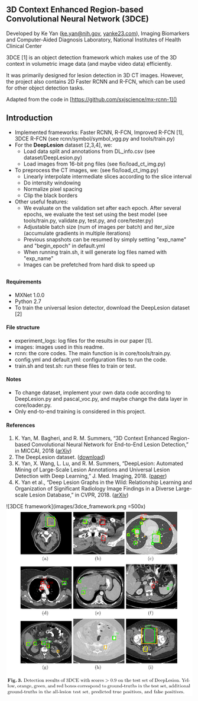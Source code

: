 ## 3D Context Enhanced Region-based Convolutional Neural Network (3DCE)

Developed by Ke Yan (ke.yan@nih.gov, [yanke23.com]()), Imaging Biomarkers and Computer-Aided Diagnosis Laboratory, National Institutes of Health Clinical Center

3DCE [1] is an object detection framework which makes use of the 3D context in volumetric image data (and maybe video data) efficiently. 

It was primarily designed for lesion detection in 3D CT images. However, the project also contains 2D Faster RCNN and R-FCN, which can be used for other object detection tasks.

Adapted from the code in [https://github.com/sxjscience/mx-rcnn-1]()
 
## Introduction
* Implemented frameworks: Faster RCNN, R-FCN, Improved R-FCN [1], 3DCE R-FCN (see rcnn/symbol/symbol_vgg.py and tools/train.py)
* For the **DeepLesion** dataset [2,3,4], we:
    * Load data split and annotations from DL_info.csv (see dataset/DeepLesion.py)
    * Load images from 16-bit png files (see fio/load_ct_img.py)
* To preprocess the CT images, we: (see fio/load_ct_img.py)
	* Linearly interpolate intermediate slices according to the slice interval
    * Do intensity windowing
    * Normalize pixel spacing
    * Clip the black borders
* Other useful features:
    * We evaluate on the validation set after each epoch. After several epochs, we evaluate the test set using the best model (see tools/train.py, validate.py, test.py, and core/tester.py)
    * Adjustable batch size (num of images per batch) and iter_size (accumulate gradients in multiple iterations)
    * Previous snapshots can be resumed by simply setting "exp_name" and "begin_epoch" in default.yml
    * When running train.sh, it will generate log files named with "exp_name"
    * Images can be prefetched from hard disk to speed up
   
##

#### Requirements
* MXNet 1.0.0
* Python 2.7
* To train the universal lesion detector, download the DeepLesion dataset [2]

#### File structure
* experiment_logs: log files for the results in our paper [1].
* images: images used in this readme.
* rcnn: the core codes. The main function is in core/tools/train.py.
* config.yml and default.yml: configuration files to run the code.
* train.sh and test.sh: run these files to train or test.

#### Notes
* To change dataset, implement your own data code according to DeepLesion.py and pascal_voc.py, and maybe change the data layer in core/loader.py.
* Only end-to-end training is considered in this project.

#### References
1. K. Yan, M. Bagheri, and R. M. Summers, “3D Context Enhanced Region-based Convolutional Neural Network for End-to-End Lesion Detection,” in MICCAI, 2018 ([arXiv](https://arxiv.org/abs/1806.09648))
1. The DeepLesion dataset. ([download](https://nihcc.box.com/v/DeepLesion))
1. K. Yan, X. Wang, L. Lu, and R. M. Summers, “DeepLesion: Automated Mining of Large-Scale Lesion Annotations and Universal Lesion Detection with Deep Learning,” J. Med. Imaging, 2018. ([paper](http://yanke23.com/papers/18_JMI_DeepLesion.pdf))
1. K. Yan et al., “Deep Lesion Graphs in the Wild: Relationship Learning and Organization of Significant Radiology Image Findings in a Diverse Large-scale Lesion Database,” in CVPR, 2018. ([arXiv](https://arxiv.org/abs/1711.10535))

![3DCE framework](images/3dce_framework.png =500x)
![lesion detection results](images/3DCE_lesion_detection_results.png)
